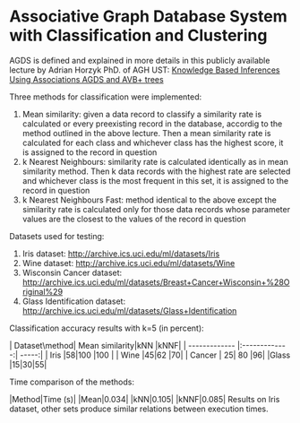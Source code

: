 # Associative Graph Database System with Classification and Clustering

AGDS is defined and explained in more details in this publicly available lecture by Adrian Horzyk PhD. of AGH UST:
[Knowledge Based Inferences Using Associations AGDS and AVB+ trees](http://home.agh.edu.pl/~horzyk/lectures/ci/CI-KE-KnowledgeBasedInferencesUsingAssociationsAGDSandAVB+trees.pdf)

Three methods for classification were implemented:
1. Mean similarity: given a data record to classify a similarity rate is calculated or every preexisting record in the database, 
accordig to the method outlined in the above lecture. Then a mean similarity rate is calculated for each class and whichever class 
has the highest score, it is assigned to the record in question
2. k Nearest Neighbours: similarity rate is calculated identically as in mean similarity method. Then k data records with the highest 
rate are selected and whichever class is the most frequent in this set, it is assigned to the record in question
3. k Nearest Neighbours Fast: method identical to the above except the similarity rate is calculated only for those data records whose 
parameter values are the closest to the values of the record in question

Datasets used for testing:
1. Iris dataset: http://archive.ics.uci.edu/ml/datasets/Iris
2. Wine dataset: http://archive.ics.uci.edu/ml/datasets/Wine
3. Wisconsin Cancer dataset: http://archive.ics.uci.edu/ml/datasets/Breast+Cancer+Wisconsin+%28Original%29
4. Glass Identification dataset: http://archive.ics.uci.edu/ml/datasets/Glass+Identification

Classification accuracy results with k=5 (in percent):

| Dataset\method| Mean similarity|kNN  |kNNF|
| ------------- |:-------------:| -----:|
| Iris      |58|100 |100 |
| Wine      |45|62 |70|
| Cancer | 25| 80 |96|
|Glass  |15|30|55|

Time comparison of the methods:

|Method|Time (s)|
|Mean|0.034|
|kNN|0.105|
|kNNF|0.085|
Results on Iris dataset, other sets produce similar relations between execution times. 
